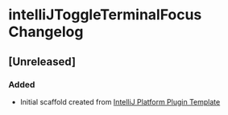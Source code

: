 <!-- Keep a Changelog guide -> https://keepachangelog.com -->

# intelliJToggleTerminalFocus Changelog

## [Unreleased]
### Added
- Initial scaffold created from [IntelliJ Platform Plugin Template](https://github.com/JetBrains/intellij-platform-plugin-template)
